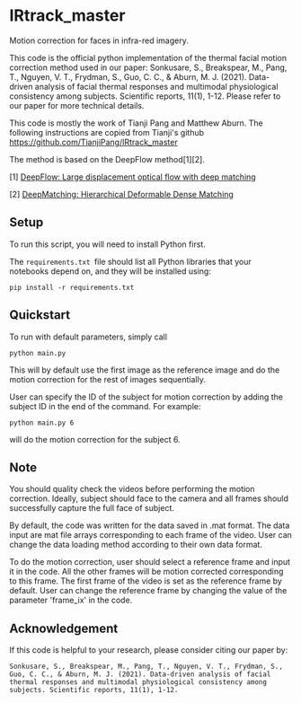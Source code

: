 # IRtrack_master

Motion correction for faces in infra-red imagery.


This code is the official python implementation of the thermal facial motion correction method used in our paper: Sonkusare, S., Breakspear, M., Pang, T., Nguyen, V. T., Frydman, S., Guo, C. C., & Aburn, M. J. (2021). Data-driven analysis of facial thermal responses and multimodal physiological consistency among subjects. Scientific reports, 11(1), 1-12. Please refer to our paper for more technical details.

This code is mostly the work of Tianji Pang and Matthew Aburn. The following instructions are copied from Tianji's github https://github.com/TianjiPang/IRtrack_master 


The method is based on the DeepFlow method[1][2].

[1] [DeepFlow: Large displacement optical flow with deep matching](https://hal.inria.fr/hal-00873592)

[2] [DeepMatching: Hierarchical Deformable Dense Matching](https://hal.inria.fr/hal-01148432)

## Setup

To run this script, you will need to install Python first.

The ```requirements.txt ```file should list all Python libraries that your notebooks depend on, and they will be installed using:

```
pip install -r requirements.txt
```

## Quickstart

To run with default parameters, simply call

```
python main.py
````

This will by default use the first image as the reference image and do the motion correction for the rest of images sequentially.

User can specify the ID of the subject for motion correction by adding the subject ID in the end of the command. For example:

```
python main.py 6
```

will do the motion correction for the subject 6.

## Note
You should quality check the videos before performing the motion correction. Ideally, subject should face to the camera and all frames should successfully capture the full face of subject. 

By default, the code was written for the data saved in .mat format. The data input are mat file arrays corresponding to each frame of the video. User can change the data loading method according to their own data format.

To do the motion correction, user should select a reference frame and input it in the code. All the other frames will be motion corrected corresponding to this frame. The first frame of the video is set as the reference frame by default. User can change the reference frame by changing the value of the parameter 'frame_ix' in the code.

## Acknowledgement
If this code is helpful to your research, please consider citing our paper by:
```
Sonkusare, S., Breakspear, M., Pang, T., Nguyen, V. T., Frydman, S., Guo, C. C., & Aburn, M. J. (2021). Data-driven analysis of facial thermal responses and multimodal physiological consistency among subjects. Scientific reports, 11(1), 1-12.
